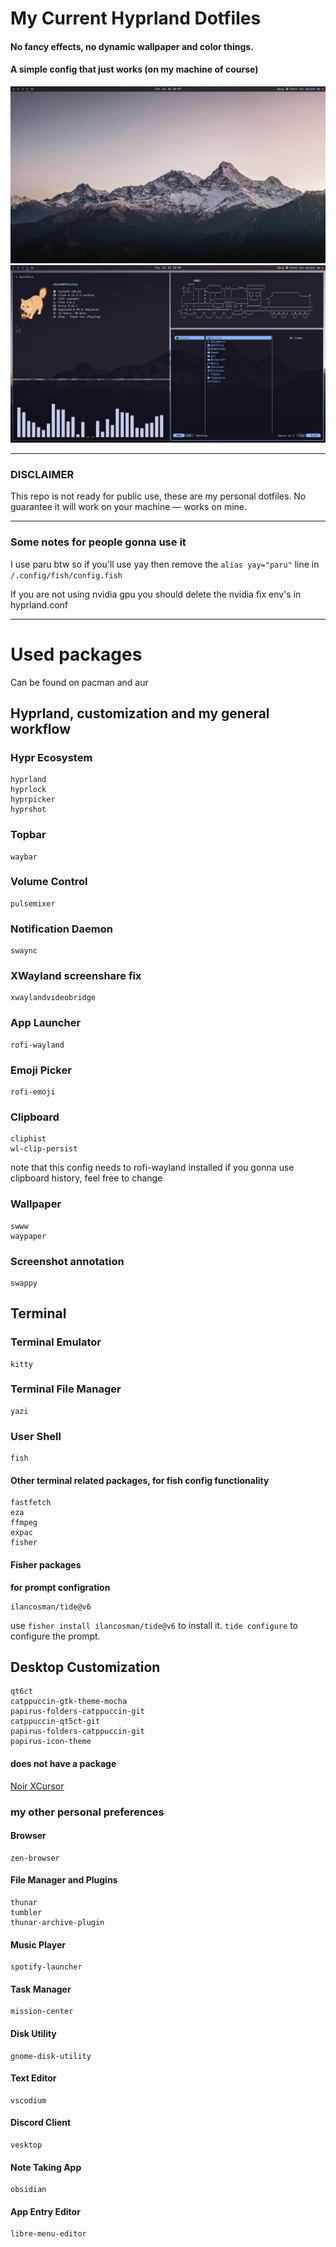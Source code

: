 # My Current Hyprland Dotfiles

#### No fancy effects, no dynamic wallpaper and color things. 

#### A simple config that just works (on my machine of course)

![](screenshots/1.png)
![](screenshots/2.png)

---

### DISCLAIMER
This repo is not ready for public use, these are my personal dotfiles. No guarantee it will work on your machine — works on mine.

---

### Some notes for people gonna use it

I use paru btw so if you'll use yay then remove the ``alias yay="paru"`` line in ``/.config/fish/config.fish``

If you are not using nvidia gpu you should delete the nvidia fix env's in hyprland.conf

---

# Used packages
Can be found on pacman and aur

## Hyprland, customization and my general workflow

### Hypr Ecosystem
```
hyprland
hyprlock
hyprpicker
hyprshot
```
### Topbar
```
waybar
```
### Volume Control
```
pulsemixer
```
### Notification Daemon
```
swaync
```
### XWayland screenshare fix
```
xwaylandvideobridge
```
### App Launcher
```
rofi-wayland
```
### Emoji Picker
```
rofi-emoji
```
### Clipboard
```
cliphist
wl-clip-persist
```
note that this config needs to rofi-wayland installed if you gonna use clipboard history, feel free to change
### Wallpaper
```
swww
waypaper
```
### Screenshot annotation
```
swappy
```
## Terminal
### Terminal Emulator
```
kitty
```
### Terminal File Manager
```
yazi
```
### User Shell
```
fish
```
#### Other terminal related packages, for fish config functionality
```
fastfetch
eza
ffmpeg
expac
fisher
```

#### Fisher packages
**for prompt configration**
```
ilancosman/tide@v6
```
use ``fisher install ilancosman/tide@v6`` to install it. ``tide configure`` to configure the prompt.

## Desktop Customization

```
qt6ct
catppuccin-gtk-theme-mocha
papirus-folders-catppuccin-git
catppuccin-qt5ct-git
papirus-folders-catppuccin-git
papirus-icon-theme
```

#### does not have a package
[Noir XCursor](https://github.com/TDCMC/xcursor-noir?tab=readme-ov-file)

### my other personal preferences
#### Browser
```
zen-browser
```
#### File Manager and Plugins
```
thunar
tumbler
thunar-archive-plugin
```
#### Music Player
```
spotify-launcher
```
#### Task Manager
```
mission-center
```
#### Disk Utility
```
gnome-disk-utility
```
#### Text Editor
```
vscodium
```
#### Discord Client
```
vesktop
```
#### Note Taking App
```
obsidian
```
#### App Entry Editor
```
libre-menu-editor
```
